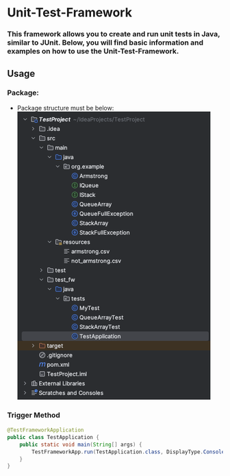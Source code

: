 # Unit-Test-Framework

### This framework allows you to create and run unit tests in Java, similar to JUnit. Below, you will find basic information and examples on how to use the Unit-Test-Framework.

## Usage

### Package:
 - Package structure must be below:
 ![package.png](pictures%2Fpackage.png)
### Trigger Method
```java
@TestFrameworkApplication
public class TestApplication {
    public static void main(String[] args) {
        TestFrameworkApp.run(TestApplication.class, DisplayType.Console);
    }
}

```
